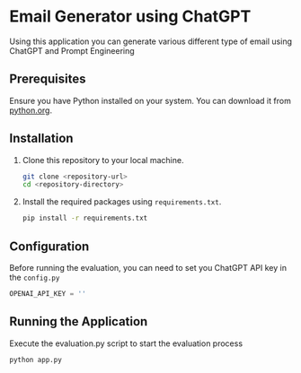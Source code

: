 # Email Generator using ChatGPT

Using this application you can generate various different type of email using ChatGPT and Prompt Engineering

## Prerequisites

Ensure you have Python installed on your system. You can download it from [python.org](https://www.python.org/).

## Installation

1. Clone this repository to your local machine.

    ```sh
    git clone <repository-url>
    cd <repository-directory>
    ```

2. Install the required packages using `requirements.txt`.

    ```sh
    pip install -r requirements.txt
    ```

## Configuration

Before running the evaluation, you can need to set you ChatGPT API key in the `config.py` 
```python
OPENAI_API_KEY = ''
```

## Running the Application

Execute the evaluation.py script to start the evaluation process
```bash
python app.py
```

